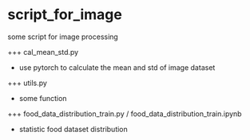 # script_for_image
some script for image processing

+++ cal_mean_std.py
- use pytorch to calculate the mean and std of image dataset

+++ utils.py
- some function

+++ food_data_distribution_train.py / food_data_distribution_train.ipynb
- statistic food dataset distribution
